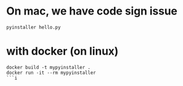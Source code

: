 # On mac, we have code sign issue
```
pyinstaller hello.py
```

# with docker (on linux)
```
docker build -t mypyinstaller .
docker run -it --rm mypyinstaller
```i

